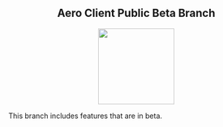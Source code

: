 <h2 align="center">Aero Client Public Beta Branch</h2>

<p align="center">
    <img src="https://i.imgur.com/e4Au1VM.png" width="150" height="150"/>
</p>

This branch includes features that are in beta.
